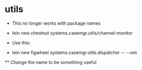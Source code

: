 # utils

* This no longer works with package names
* lein new chestnut systems.casemgr.utils/channel-monitor

* Use this:
* lein new figwheel systems.casemgr.utils.dispatcher -- --om 

** Change the name to be something useful

